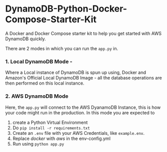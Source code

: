 # DynamoDB-Python-Docker-Compose-Starter-Kit
A Docker and Docker Compose starter kit to help you get started with AWS DynamoDB quickly.

There are 2 modes in which you can run the `app.py` in.

### 1. Local DynamoDB Mode - 
Where a Local instance of DynamoDB is spun up using, Docker and Amazon's Official Local DynamoDB Image - all the database
operations are then performed on this local instance.

### 2. AWS DynamoDB Mode 
Here, the `app.py` will connect to the AWS DyanamoDB Instance, this is how your code might run in the production.
In this mode you are expected to 
1. create a Python Virtual Environment 
2. Do `pip install -r requirements.txt`
3. Create an `.env` file with your AWS Credentials, like `example.env`.  
4. Replace *docker* with *aws* in the env-config.yml
3. Run using `python app.py` 
